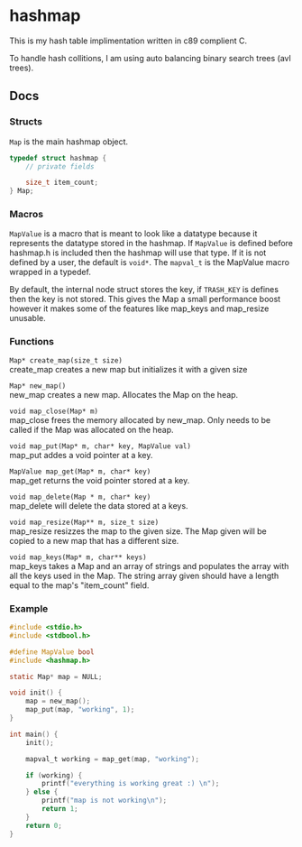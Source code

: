 # hashmap

This is my hash table implimentation written in c89 complient C.

To handle hash collitions, I am using auto balancing binary search trees (avl trees).

## Docs
### Structs
`Map` is the main hashmap object.
```c
typedef struct hashmap {
	// private fields

	size_t item_count;
} Map;
```

### Macros
`MapValue` is a macro that is meant to look like a datatype because it represents
the datatype stored in the hashmap. If `MapValue` is defined before hashmap.h is
included then the hashmap will use that type. If it is not defined by a user, the
default is `void*`. The `mapval_t` is the MapValue macro wrapped in a typedef.

By default, the internal node struct stores the key, if `TRASH_KEY` is defines then
the key is not stored. This gives the Map a small performance boost however
it makes some of the features like map_keys and map_resize unusable.

### Functions
`Map* create_map(size_t size)`<br>
create_map creates a new map but initializes it with a given size

`Map* new_map()`<br>
new_map creates a new map. Allocates the Map on the heap.

`void map_close(Map* m)`<br>
map_close frees the memory allocated by new_map. Only needs to be called if the Map was allocated on the heap.

`void map_put(Map* m, char* key, MapValue val)`<br>
map_put addes a void pointer at a key.

`MapValue map_get(Map* m, char* key)`<br>
map_get returns the void pointer stored at a key.

`void map_delete(Map * m, char* key)`<br>
map_delete will delete the data stored at a keys.

`void map_resize(Map** m, size_t size)`<br>
map_resize resizzes the map to the given size. The Map given will be copied
to a new map that has a different size.

`void map_keys(Map* m, char** keys)`<br>
map_keys takes a Map and an array of strings and populates the array with
all the keys used in the Map.
The string array given should have a length equal to the map's "item_count"
field.

### Example
```c
#include <stdio.h>
#include <stdbool.h>

#define MapValue bool
#include <hashmap.h>

static Map* map = NULL;

void init() {
	map = new_map();
	map_put(map, "working", 1);
}

int main() {
	init();

	mapval_t working = map_get(map, "working");

	if (working) {
		printf("everything is working great :) \n");
	} else {
		printf("map is not working\n");
		return 1;
	}
	return 0;
}
```
